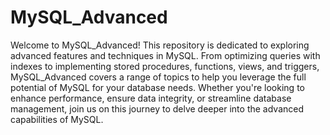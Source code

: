 # MySQL_Advanced

Welcome to MySQL_Advanced! This repository is dedicated to exploring advanced features and techniques in MySQL. From optimizing queries with indexes to implementing stored procedures, functions, views, and triggers, MySQL_Advanced covers a range of topics to help you leverage the full potential of MySQL for your database needs. Whether you're looking to enhance performance, ensure data integrity, or streamline database management, join us on this journey to delve deeper into the advanced capabilities of MySQL.

